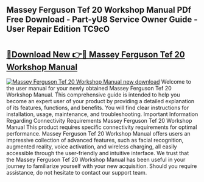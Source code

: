 ## Massey Ferguson Tef 20 Workshop Manual PDf Free Download - Part-yU8 Service Owner Guide - User Repair Edition TC9cO

# <h2><a href="http://bc88840.oget.top/?id=Massey+Ferguson+Tef+20+Workshop+Manual">🔗Download New 👉🔴 Massey Ferguson Tef 20 Workshop Manual</a></h2>

[![Massey Ferguson Tef 20 Workshop Manual new download](https://i.imgur.com/5g1atiW.png)](http://bc88840.oget.top/?id=Massey+Ferguson+Tef+20+Workshop+Manual)
Welcome to the user manual for your newly obtained Massey Ferguson Tef 20 Workshop Manual. This comprehensive guide is intended to help you become an expert user of your product by providing a detailed explanation of its features, functions, and benefits. You will find clear instructions for installation, usage, maintenance, and troubleshooting. Important Information Regarding Connectivity Requirements Massey Ferguson Tef 20 Workshop Manual This product requires specific connectivity requirements for optimal performance. Massey Ferguson Tef 20 Workshop Manual offers users an impressive collection of advanced features, such as facial recognition, augmented reality, voice activation, and wireless charging, all easily accessible through the user-friendly and intuitive interface. We trust that the Massey Ferguson Tef 20 Workshop Manual has been useful in your journey to familiarize yourself with your new acquisition. Should you require assistance, do not hesitate to contact our support team.
